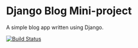 # Django Blog Mini-project

A simple blog app written using Django.

[![Build Status](https://travis-ci.org/JackSnowdon/blog-all-about-it.svg?branch=master)](https://travis-ci.org/JackSnowdon/blog-all-about-it)